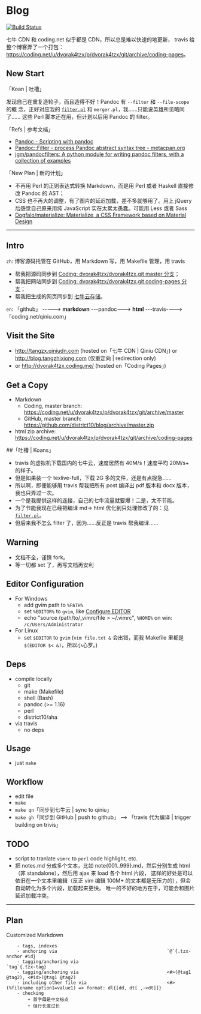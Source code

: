 # Blog

[![Build Status](https://travis-ci.org/district10/blog.svg?branch=master)](https://travis-ci.org/district10/blog)

七牛 CDN 和 coding.net 似乎都是 CDN，所以总是难以快速的地更新，
travis 给整个博客弄了一个打包：<https://coding.net/u/dvorak4tzx/p/dvorak4tzx/git/archive/coding-pages>。

## New Start

「Koan | 吐槽」

发现自己在重复造轮子，而且造得不好！Pandoc 有 `--filter` 和 `--file-scope` 的概
念，正好对应我的 [`filter.pl`](filter.pl) 和 `merger.pl`，我……只能说英雄所见略同了…… 这些
Perl 脚本还在用，但计划以后用 Pandoc 的 filter。

「Refs | 参考文档」

  - [Pandoc - Scripting with pandoc](http://pandoc.org/scripting.html)
  - [Pandoc::Filter - process Pandoc abstract syntax tree - metacpan.org](https://metacpan.org/pod/Pandoc::Filter)
  - [jgm/pandocfilters: A python module for writing pandoc filters, with a collection of examples](https://github.com/jgm/pandocfilters)

「New Plan | 新的计划」

  - 不再用 Perl 的正则表达式转换 Markdown，而是用 Perl 或者 Haskell 直接修改 Pandoc 的 AST；
  - CSS 也不再大的调整，有了图片的延迟加载，差不多就够用了。用上 jQuery 后感觉自己原来用纯 JavaScript 实在太累太愚蠢。可能用 Less 或者 Sass
  - [Dogfalo/materialize: Materialize, a CSS Framework based on Material Design](https://github.com/Dogfalo/materialize)

---

## Intro

`zh`: 博客源码托管在 GitHub，用 Markdown 写，用 Makefile 管理，用 travis

  - 帮我把源码同步到 [Coding: dvorak4tzx/dvorak4tzx.git master 分支](https://coding.net/u/dvorak4tzx/p/dvorak4tzx/git)；
  - 帮我把网站同步到 [Coding: dvorak4tzx/dvorak4tzx.git coding-pages 分支](http://dvorak4tzx.coding.me/)；
  - 帮我把生成的网页同步到 [七牛云存储](https://portal.qiniu.com/signup?code=3ld4krtl7yzbm)。

`en`: 「github」 -----> **markdown** ---pandoc---> **html** ---travis----> 「coding.net/qiniu.com」

## Visit the Site

  - <http://tangzx.qiniudn.com> (hosted on「七牛 CDN | Qiniu CDN」) or
    <http://blog.tangzhixiong.com> (仅重定向 | redirection only)
  - or <http://dvorak4tzx.coding.me/> (hosted on「Coding Pages」)

## Get a Copy

  - Markdown
      + Coding, master branch:
        <https://coding.net/u/dvorak4tzx/p/dvorak4tzx/git/archive/master>
      + GitHub, master branch:
        <https://github.com/district10/blog/archive/master.zip>
  - html zip archive:
    <https://coding.net/u/dvorak4tzx/p/dvorak4tzx/git/archive/coding-pages>

##「吐槽 | Koans」

  - travis 的虚拟机下载国内的七牛云，速度居然有 40M/s！速度平均 20M/s+ 的样子。
  - 但是如果装一个 texlive-full，下载 2G 多的文件，还是有点捉急……
  - 所以啊，即便能够用 travis 帮我把所有 post 编译出 pdf 版本和 docx 版本，我也只弄过一次。
  - 一个是我提供这样的连接，自己的七牛流量就要爆！二是，太不节能。
  - 为了节能我现在已经把编译 md-> html 优化到只处理修改了的：见 [`filter.pl`](filter.pl)。
  - 但后来我不怎么 filter 了，因为……反正是 travis 帮我编译……

## Warning

  - 文档不全，谨慎 fork。
  - 等一切都 set 了，再写文档再安利

## Editor Configuration

  - For Windows
      + add gvim path to `%PATH%`
      + set `%EDITOR%` to `gvim`, like [Configure EDITOR](http://gnat.qiniudn.com/dvorak4tzx/editor.jpg)
      + echo "source /path/to/_vimrc/file > ~/.vimrc", `%HOME%` on win: `/c/Users/Administrator`
  - For Linux
      - set `$EDITOR` to `gvim` (`vim file.txt &` 会出错，而我 Makefile 里都是
        `$(EDITOR $< &)`，所以小心罗。)

## Deps

  - compile locally
      + git
      + make (Makefile)
      + shell (Bash)
      + pandoc (>= 1.16)
      + perl
      + district10/aha
  - via travis
      + no deps

## Usage

  - just `make`

## Workflow

  - edit file
  - `make`
  - `make qn`「同步到七牛云 | sync to qiniu」
  - `make gh`「同步到 GitHub | push to github」 --> 「travis 代为编译 | trigger building on trivis」

## TODO

  - script to tranlate `vimrc` to `perl` code highlight, etc.
  - 把 notes.md 分成多个文本，比如 note{001..999}.md，然后分别生成 html（非 standalone），然后用 ajax 来 load 各个 html 片段，
    这样的好处是可以依旧在一个文本里编辑（反正 vim 编辑 100M+ 的文本都是无压力的），但会自动转化为多个片段，加载起来更快。
    唯一的不好的地方在于，可能会和图片延迟加载冲突。

---

## Plan

Customized Markdown

```
    - tags, indexes
    - anchoring via                                         `@`{.tzx-anchor #id}
    - tagging/anchoring via                                 `tag`{.tzx-tag}
    - tagging/anchoring via                                 <#>(@tag1 @tag2), <#id>(@tag1 @tag2)
    - including other file via                              <#>(%filename option1=value1) => format: dl{[dd, dt[ ,->dt]]}
    - checking
        + 首字母是中文标点
        + 但行长度过长
```
